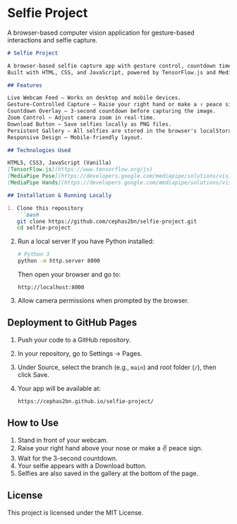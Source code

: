 # Selfie Project

A browser-based computer vision application for gesture-based interactions and selfie capture.

````markdown
# Selfie Project

A browser-based selfie capture app with gesture control, countdown timer, and a persistent gallery using localStorage.  
Built with HTML, CSS, and JavaScript, powered by TensorFlow.js and MediaPipe for pose and hand gesture detection.

## Features

Live Webcam Feed – Works on desktop and mobile devices.
Gesture-Controlled Capture – Raise your right hand or make a ✌️ peace sign to trigger a selfie.
Countdown Overlay – 3-second countdown before capturing the image.
Zoom Control – Adjust camera zoom in real-time.
Download Button – Save selfies locally as PNG files.
Persistent Gallery – All selfies are stored in the browser's localStorage.
Responsive Design – Mobile-friendly layout.

## Technologies Used

HTML5, CSS3, JavaScript (Vanilla)
[TensorFlow.js](https://www.tensorflow.org/js)
[MediaPipe Pose](https://developers.google.com/mediapipe/solutions/vision/pose)
[MediaPipe Hands](https://developers.google.com/mediapipe/solutions/vision/hand_landmarker)

## Installation & Running Locally

1. Clone this repository
   ```bash
   git clone https://github.com/cephas2bn/selfie-project.git
   cd selfie-project
````

2. Run a local server
   If you have Python installed:

   ```bash
   # Python 3
   python -m http.server 8000
   ```

   Then open your browser and go to:

   ```
   http://localhost:8000
   ```

3. Allow camera permissions when prompted by the browser.

## Deployment to GitHub Pages

1. Push your code to a GitHub repository.
2. In your repository, go to Settings → Pages.
3. Under Source, select the branch (e.g., `main`) and root folder (`/`), then click Save.
4. Your app will be available at:

   ```
   https://cephas2bn.github.io/selfie-project/
   ```

## How to Use

1. Stand in front of your webcam.
2. Raise your right hand above your nose or make a ✌️ peace sign.
3. Wait for the 3-second countdown.
4. Your selfie appears with a Download button.
5. Selfies are also saved in the gallery at the bottom of the page.

## License

This project is licensed under the MIT License.

```
```
